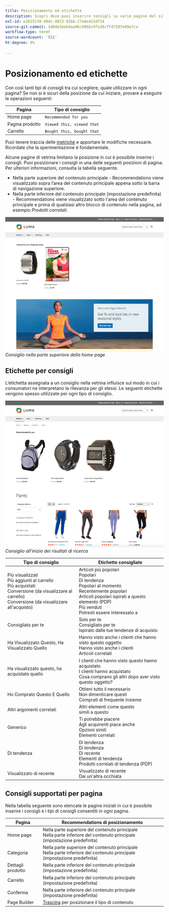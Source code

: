 ```yaml
---
title: Posizionamento ed etichette
description: Scopri dove puoi inserire consigli su varie pagine del sito e suggerimenti per le etichette utilizzate di frequente per ogni tipo di consiglio.
exl-id: e1025138-49dc-4833-92bb-27e8e415d724
source-git-commit: 3d0de3eeb4aa96c996bc9fa38cffd7597e89e7ca
workflow-type: tm+mt
source-wordcount: '551'
ht-degree: 0%

---
```


# Posizionamento ed etichette

Con così tanti tipi di consigli tra cui scegliere, quale utilizzare in ogni pagina? Se non si è sicuri della posizione da cui iniziare, provare a eseguire le operazioni seguenti:

| Pagina | Tipo di consiglio |
|---|---|
| Home page | `Recommended for you` |
| Pagina prodotto | `Viewed this, viewed that` |
| Carrello | `Bought this, bought that` |

Puoi tenere traccia delle [metriche](workspace.md) e apportare le modifiche necessarie. Ricordate che la sperimentazione è fondamentale.

Alcune pagine di vetrina limitano la posizione in cui è possibile inserire i consigli. Puoi posizionare i consigli in una delle seguenti posizioni di pagina. Per ulteriori informazioni, consulta la tabella seguente.

- Nella parte superiore del contenuto principale - Recommendations viene visualizzato sopra l’area del contenuto principale appena sotto la barra di navigazione superiore.
- Nella parte inferiore del contenuto principale (impostazione predefinita) - Recommendations viene visualizzato sotto l&#39;area del contenuto principale e prima di qualsiasi altro blocco di contenuto nella pagina, ad esempio _Prodotti correlati_.

![Posizionamento consigli](assets/storefront-home-page-top.png)
_Consiglio nella parte superiore della home page_

## Etichette per consigli

L’etichetta assegnata a un consiglio nella vetrina influisce sul modo in cui i consumatori ne interpretano la rilevanza per gli stessi. Le seguenti etichette vengono spesso utilizzate per ogni tipo di consiglio.

![Posizionamento consigli](assets/storefront-search-results-top.png)
_Consiglio all&#39;inizio dei risultati di ricerca_

| Tipo di consiglio | Etichette consigliate |
|---|---|
| Più visualizzati<br> Più aggiunti al carrello<br>Più acquistati<br>Conversione (da visualizzare al carrello)<br>Conversione (da visualizzare all&#39;acquisto) | Articoli più popolari<br>Popolari<br>Di tendenza<br>Popolari al momento<br>Recentemente popolari<br>Articoli popolari ispirati a questo elemento (PDP)<br>Più venduti<br>Potresti essere interessato a |
| Consigliato per te | Solo per te<br>Consigliato per te<br>Ispirato dalle tue tendenze di acquisto |
| Ha Visualizzato Questo, Ha Visualizzato Quello | Hanno visto anche i clienti che hanno visto questo oggetto<br>Hanno visto anche i clienti<br>Articoli correlati |
| Ha visualizzato questo, ha acquistato quello | I clienti che hanno visto questo hanno acquistato<br>I clienti hanno acquistato<br>Cosa comprano gli altri dopo aver visto questo oggetto? |
| Ho Comprato Questo E Quello | Ottieni tutto il necessario<br>Non dimenticare questi<br>Comprati di frequente insieme |
| Altri argomenti correlati | Altri elementi come questo<br>simili a questo |
| Generico | Ti potrebbe piacere<br>Agli acquirenti piace anche<br>Opzioni simili<br>Elementi correlati |
| Di tendenza | Di tendenza<br>Di tendenza<br>Di recente<br>Elementi di tendenza<br>Prodotti correlati di tendenza (PDP) |
| Visualizzato di recente | Visualizzato di recente<br>Dai un&#39;altra occhiata |

## Consigli supportati per pagina

Nella tabella seguente sono elencate le pagine iniziali in cui è possibile inserire i consigli e i tipi di consigli consentiti in ogni pagina.

| Pagina | Recommendations di posizionamento |
|---|---|
| Home page | Nella parte superiore del contenuto principale<br>Nella parte inferiore del contenuto principale (impostazione predefinita) | Più visualizzati<br>Più acquistati<br>Più aggiunti al carrello<br>Consigliati<br>Di tendenza |
| Categoria | Nella parte superiore del contenuto principale<br>Nella parte inferiore del contenuto principale (impostazione predefinita) | Più visualizzati<br>Più acquistati<br>Più aggiunti al carrello<br>Consigliati<br>Di tendenza |
| Dettagli prodotto | Nella parte inferiore del contenuto principale (impostazione predefinita) | Più visualizzati<br>Più acquistati<br>Più aggiunti al carrello<br>Ha visualizzato questo, ha visualizzato questo<br>Ha visualizzato questo, ha acquistato quello<br>Ha acquistato questo, ha acquistato quello<br>Altri elementi simili a questo<br>Di tendenza<br>Somiglianza visiva |
| Carrello | Nella parte inferiore del contenuto principale (impostazione predefinita) | Più visualizzati<br>Più acquistati<br>Più aggiunti al carrello<br>Ha visualizzato questo, ha visualizzato questo<br>Ha visualizzato questo, ha acquistato quello<br>Ha acquistato questo, ha acquistato quello<br>Altri argomenti simili<br>Di tendenza |
| Conferma | Nella parte inferiore del contenuto principale (impostazione predefinita) | Più visualizzati<br>Più acquistati<br>Più aggiunti al carrello<br>Ha visualizzato questo, ha visualizzato questo<br>Ha visualizzato questo, ha acquistato quello<br>Ha acquistato questo, ha acquistato quello<br>Altri argomenti simili<br>Di tendenza |
| Page Builder | [Trascina](https://experienceleague.adobe.com/docs/commerce-admin/page-builder/add-content/recommendations.html) per posizionare il tipo di contenuto | Più visualizzati<br>Più acquistati<br>Più aggiunti al carrello<br>Consigliati<br>Di tendenza |
